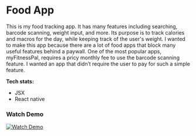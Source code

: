 # Food App

This is my food tracking app. It has many features including searching, barcode scanning, weight input, and more. Its purpose is to track calories and macros for the day, while keeping track of the user's weight.
I wanted to make this app because there are a lot of food apps that block many useful features behind a paywall. One of the most popular apps, myFitnessPal, requires a pricy monthly fee to use the barcode scanning feature. I wanted an app that didn’t require the user to pay for such a simple feature.

**Tech stats:**
- JSX
- React native

### Watch Demo
[![Watch Demo](https://bspafford.github.io/foodApp/media/thumbnail.png)](https://bspafford.github.io/foodApp/media/foodAppDemo.mp4)
